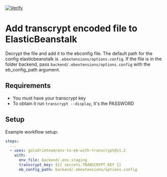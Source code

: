 [![Verify](https://github.com/galadrimteam/env-to-eb-with-transcrypt/actions/workflows/verify.yml/badge.svg)](https://github.com/galadrimteam/env-to-eb-with-transcrypt/actions/workflows/verify.yml)

# Add transcrypt encoded file to ElasticBeanstalk

Decrypt the file and add it to the ebconfig file. The default path for the config elasticbeanstalk is `.ebextensions/options.config`. If the file is in the folder backend, pass `backend/.ebextensions/options.config` with the eb_config_path argument.

## Requirements

- You must have your transcrypt key
- To obtain it run `transcrypt --display`, it's the PASSWORD

## Setup

Example workflow setup:

```yaml
steps:
  ...
  - uses: galadrimteam/env-to-eb-with-transcrypt@v1.2
    with:
      env_file: backend/.env.staging
      transcrypt_key: ${{ secrets.TRANSCRYPT_KEY }}
      eb_config_path: backend/.ebextensions/options.config
```
